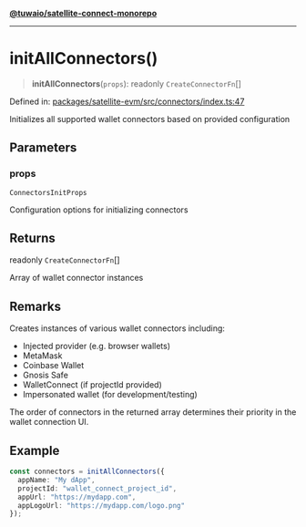 [**@tuwaio/satellite-connect-monorepo**](../../../README.md)

***

# initAllConnectors()

> **initAllConnectors**(`props`): readonly `CreateConnectorFn`[]

Defined in: [packages/satellite-evm/src/connectors/index.ts:47](https://github.com/TuwaIO/satellite-connect/blob/3665b1d14479f81479de58c9ee0423967cf0e219/packages/satellite-evm/src/connectors/index.ts#L47)

Initializes all supported wallet connectors based on provided configuration

## Parameters

### props

`ConnectorsInitProps`

Configuration options for initializing connectors

## Returns

readonly `CreateConnectorFn`[]

Array of wallet connector instances

## Remarks

Creates instances of various wallet connectors including:
- Injected provider (e.g. browser wallets)
- MetaMask
- Coinbase Wallet
- Gnosis Safe
- WalletConnect (if projectId provided)
- Impersonated wallet (for development/testing)

The order of connectors in the returned array determines their priority
in the wallet connection UI.

## Example

```typescript
const connectors = initAllConnectors({
  appName: "My dApp",
  projectId: "wallet_connect_project_id",
  appUrl: "https://mydapp.com",
  appLogoUrl: "https://mydapp.com/logo.png"
});
```
